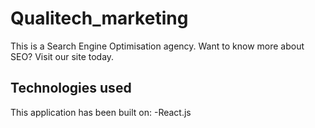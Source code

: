 # Qualitech_marketing
This is a Search Engine Optimisation agency. Want to know more about SEO? Visit our site today.

## Technologies used
This application has been built on:
-React.js

